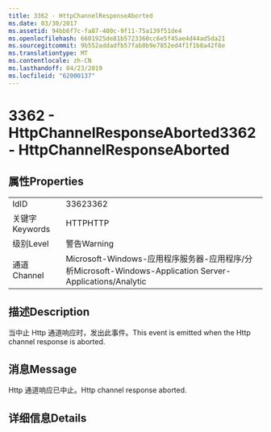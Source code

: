 ```yaml
---
title: 3362 - HttpChannelResponseAborted
ms.date: 03/30/2017
ms.assetid: 94bb6f7c-fa87-400c-9f11-75a139f51de4
ms.openlocfilehash: 6601925de81b5723360cc6e5f45ae4d44ad5da21
ms.sourcegitcommit: 9b552addadfb57fab0b9e7852ed4f1f1b8a42f8e
ms.translationtype: MT
ms.contentlocale: zh-CN
ms.lasthandoff: 04/23/2019
ms.locfileid: "62000137"
---
```

# <a name="3362---httpchannelresponseaborted"></a><span data-ttu-id="e52cc-102">3362 - HttpChannelResponseAborted</span><span class="sxs-lookup"><span data-stu-id="e52cc-102">3362 - HttpChannelResponseAborted</span></span>
## <a name="properties"></a><span data-ttu-id="e52cc-103">属性</span><span class="sxs-lookup"><span data-stu-id="e52cc-103">Properties</span></span>  
  
|||  
|-|-|  
|<span data-ttu-id="e52cc-104">Id</span><span class="sxs-lookup"><span data-stu-id="e52cc-104">ID</span></span>|<span data-ttu-id="e52cc-105">3362</span><span class="sxs-lookup"><span data-stu-id="e52cc-105">3362</span></span>|  
|<span data-ttu-id="e52cc-106">关键字</span><span class="sxs-lookup"><span data-stu-id="e52cc-106">Keywords</span></span>|<span data-ttu-id="e52cc-107">HTTP</span><span class="sxs-lookup"><span data-stu-id="e52cc-107">HTTP</span></span>|  
|<span data-ttu-id="e52cc-108">级别</span><span class="sxs-lookup"><span data-stu-id="e52cc-108">Level</span></span>|<span data-ttu-id="e52cc-109">警告</span><span class="sxs-lookup"><span data-stu-id="e52cc-109">Warning</span></span>|  
|<span data-ttu-id="e52cc-110">通道</span><span class="sxs-lookup"><span data-stu-id="e52cc-110">Channel</span></span>|<span data-ttu-id="e52cc-111">Microsoft-Windows-应用程序服务器-应用程序/分析</span><span class="sxs-lookup"><span data-stu-id="e52cc-111">Microsoft-Windows-Application Server-Applications/Analytic</span></span>|  
  
## <a name="description"></a><span data-ttu-id="e52cc-112">描述</span><span class="sxs-lookup"><span data-stu-id="e52cc-112">Description</span></span>  
 <span data-ttu-id="e52cc-113">当中止 Http 通道响应时，发出此事件。</span><span class="sxs-lookup"><span data-stu-id="e52cc-113">This event is emitted when the Http channel response is aborted.</span></span>  
  
## <a name="message"></a><span data-ttu-id="e52cc-114">消息</span><span class="sxs-lookup"><span data-stu-id="e52cc-114">Message</span></span>  
 <span data-ttu-id="e52cc-115">Http 通道响应已中止。</span><span class="sxs-lookup"><span data-stu-id="e52cc-115">Http channel response aborted.</span></span>  
  
## <a name="details"></a><span data-ttu-id="e52cc-116">详细信息</span><span class="sxs-lookup"><span data-stu-id="e52cc-116">Details</span></span>
